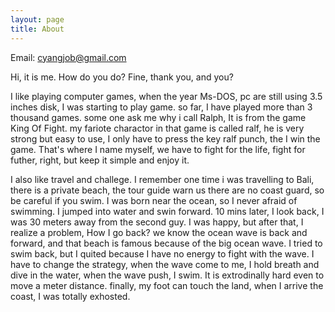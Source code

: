 ```yaml
---
layout: page
title: About
---
```



Email: <cyangjob@gmail.com>

Hi, it is me. How do you do? Fine, thank you, and you?

I like playing computer games, when the year Ms-DOS, pc are still using 3.5 inches disk, I was starting to play game. so far, I have played more than 3 thousand games. some one ask me why i call Ralph, It is from the game King Of Fight. my fariote charactor in that game is called ralf, he is very strong but easy to use, I only have to press the key ralf punch, the I win the game. That's where I name myself, we have to fight for the life, fight for futher, right, but keep it simple and enjoy it.

I also like travel and challege. I remember one time i was travelling to Bali, there is a private beach, the tour guide warn us there are no coast guard, so be careful if you swim. I was born near the ocean, so I never afraid of swimming. I jumped into water and swin forward. 10 mins later, I look back, I was 30 meters away from the second guy. I was happy, but after that, I realize a problem, How I go back? we know the ocean wave is back and forward, and that beach is famous because of the big ocean wave. I tried to swim back, but I quited because I have no energy to fight with the wave. I have to change the strategy, when the wave come to me, I hold breath and dive in the water, when the wave push, I swim. It is extrodinally hard even to move a meter distance. finally, my foot can touch the land, when I arrive the coast, I was totally exhosted. 
